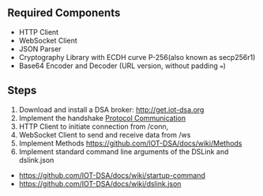 ## Required Components
 * HTTP Client
 * WebSocket Client
 * JSON Parser
 * Cryptography Library with ECDH curve P-256(also known as secp256r1)
 * Base64 Encoder and Decoder (URL version, without padding `=`)

## Steps
 1. Download and install a DSA broker: http://get.iot-dsa.org
 2. Implement the handshake [Protocol Communication](Protocol%20Communication)
   1. HTTP Client to initiate connection from /conn, 
   2. WebSocket Client to send and receive data from /ws
 3. Implement Methods https://github.com/IOT-DSA/docs/wiki/Methods
 4. Implement standard command line arguments of the DSLink and dslink.json
   * https://github.com/IOT-DSA/docs/wiki/startup-command
   * https://github.com/IOT-DSA/docs/wiki/dslink.json  